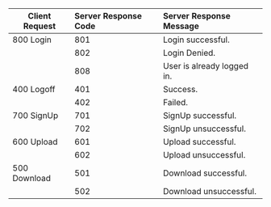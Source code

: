 | Client Request | Server Response Code | Server Response Message
| -------------- |:-------------------- |:-----------------------
| 800 Login      | 801                  | Login successful.
|       | 802                 | Login Denied.
|       | 808                 | User is already logged in.
| 400 Logoff      | 401                  | Success.
|       | 402                  | Failed.
| 700 SignUp      | 701                  | SignUp successful.
|       | 702                  | SignUp unsuccessful.
| 600 Upload      | 601                  | Upload successful.
|       | 602                  | Upload unsuccessful.
| 500 Download      | 501                  | Download successful.
|       | 502                  | Download unsuccessful.